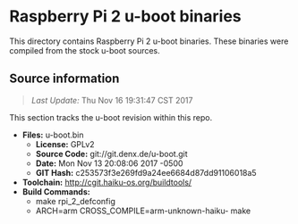 Raspberry Pi 2 u-boot binaries
===================

This directory contains Raspberry Pi 2 u-boot binaries.
These binaries were compiled from the stock u-boot sources.

Source information
-------------
> *Last Update:* Thu Nov 16 19:31:47 CST 2017

This section tracks the u-boot revision within this repo.

* **Files:**  u-boot.bin
  * **License:** GPLv2
  * **Source Code:** git://git.denx.de/u-boot.git
  * **Date:** Mon Nov 13 20:08:06 2017 -0500
  * **GIT Hash:** c253573f3e269fd9a24ee6684d87dd91106018a5
* **Toolchain:** http://cgit.haiku-os.org/buildtools/
* **Build Commands:**
  * make rpi_2_defconfig
  * ARCH=arm CROSS_COMPILE=arm-unknown-haiku- make
